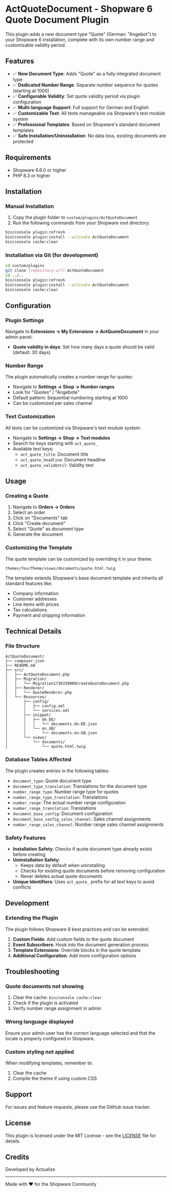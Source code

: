 # ActQuoteDocument - Shopware 6 Quote Document Plugin

This plugin adds a new document type "Quote" (German: "Angebot") to your Shopware 6 installation, complete with its own number range and customizable validity period.

## Features

- ✅ **New Document Type**: Adds "Quote" as a fully integrated document type
- ✅ **Dedicated Number Range**: Separate number sequence for quotes (starting at 1000)
- ✅ **Configurable Validity**: Set quote validity period via plugin configuration
- ✅ **Multi-language Support**: Full support for German and English
- ✅ **Customizable Text**: All texts manageable via Shopware's text module system
- ✅ **Professional Templates**: Based on Shopware's standard document templates
- ✅ **Safe Installation/Uninstallation**: No data loss, existing documents are protected

## Requirements

- Shopware 6.6.0 or higher
- PHP 8.3 or higher

## Installation

### Manual Installation

1. Copy the plugin folder to `custom/plugins/ActQuoteDocument`
2. Run the following commands from your Shopware root directory:
```bash
bin/console plugin:refresh
bin/console plugin:install --activate ActQuoteDocument
bin/console cache:clear
```

### Installation via Git (for development)

```bash
cd custom/plugins
git clone [repository-url] ActQuoteDocument
cd ../..
bin/console plugin:refresh
bin/console plugin:install --activate ActQuoteDocument
bin/console cache:clear
```

## Configuration

### Plugin Settings

Navigate to **Extensions → My Extensions → ActQuoteDocument** in your admin panel:

- **Quote validity in days**: Set how many days a quote should be valid (default: 30 days)

### Number Range

The plugin automatically creates a number range for quotes:
- Navigate to **Settings → Shop → Number ranges**
- Look for "Quotes" / "Angebote"
- Default pattern: Sequential numbering starting at 1000
- Can be customized per sales channel

### Text Customization

All texts can be customized via Shopware's text module system:
- Navigate to **Settings → Shop → Text modules**
- Search for keys starting with `act_quote_`
- Available text keys:
  - `act_quote_title`: Document title
  - `act_quote_headline`: Document headline
  - `act_quote_validUntil`: Validity text

## Usage

### Creating a Quote

1. Navigate to **Orders → Orders**
2. Select an order
3. Click on "Documents" tab
4. Click "Create document"
5. Select "Quote" as document type
6. Generate the document

### Customizing the Template

The quote template can be customized by overriding it in your theme:

```
themes/YourTheme/views/documents/quote.html.twig
```

The template extends Shopware's base document template and inherits all standard features like:
- Company information
- Customer addresses
- Line items with prices
- Tax calculations
- Payment and shipping information

## Technical Details

### File Structure

```
ActQuoteDocument/
├── composer.json
├── README.md
├── src/
│   ├── ActQuoteDocument.php
│   ├── Migration/
│   │   └── Migration1736339000CreateQuoteDocument.php
│   ├── Renderer/
│   │   └── QuoteRenderer.php
│   └── Resources/
│       ├── config/
│       │   ├── config.xml
│       │   └── services.xml
│       ├── snippet/
│       │   ├── de_DE/
│       │   │   └── documents.de-DE.json
│       │   └── en_GB/
│       │       └── documents.en-GB.json
│       └── views/
│           └── documents/
│               └── quote.html.twig
```

### Database Tables Affected

The plugin creates entries in the following tables:
- `document_type`: Quote document type
- `document_type_translation`: Translations for the document type
- `number_range_type`: Number range type for quotes
- `number_range_type_translation`: Translations
- `number_range`: The actual number range configuration
- `number_range_translation`: Translations
- `document_base_config`: Document configuration
- `document_base_config_sales_channel`: Sales channel assignments
- `number_range_sales_channel`: Number range sales channel assignments

### Safety Features

- **Installation Safety**: Checks if quote document type already exists before creating
- **Uninstallation Safety**: 
  - Keeps data by default when uninstalling
  - Checks for existing quote documents before removing configuration
  - Never deletes actual quote documents
- **Unique Identifiers**: Uses `act_quote_` prefix for all text keys to avoid conflicts

## Development

### Extending the Plugin

The plugin follows Shopware 6 best practices and can be extended:

1. **Custom Fields**: Add custom fields to the quote document
2. **Event Subscribers**: Hook into the document generation process
3. **Template Extensions**: Override blocks in the quote template
4. **Additional Configuration**: Add more configuration options

## Troubleshooting

### Quote documents not showing

1. Clear the cache: `bin/console cache:clear`
2. Check if the plugin is activated
3. Verify number range assignment in admin

### Wrong language displayed

Ensure your admin user has the correct language selected and that the locale is properly configured in Shopware.

### Custom styling not applied

When modifying templates, remember to:
1. Clear the cache
2. Compile the theme if using custom CSS

## Support

For issues and feature requests, please use the GitHub issue tracker.

## License

This plugin is licensed under the MIT License - see the [LICENSE](LICENSE) file for details.

## Credits

Developed by Actualize

---

Made with ❤️ for the Shopware Community